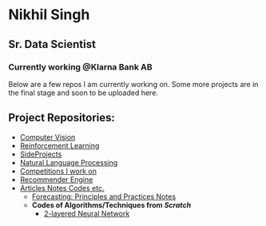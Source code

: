 # Nikhil Singh
## Sr. Data Scientist
### Currently working @Klarna Bank AB

Below are a few repos I am currently working on. Some more projects are in the final stage and soon to be uploaded here.

## Project Repositories:
- [Computer Vision](https://github.com/nikhilsingh13/Computer-Vision)
- [Reinforcement Learning](https://github.com/nikhilsingh13/Reinforcement-Learning)
- [SideProjects](https://github.com/nikhilsingh13/SideProjects)
- [Natural Language Processing](https://github.com/nikhilsingh13/Natural-Language-Processing-Stuff)
- [Competitions I work on](https://github.com/nikhilsingh13/Competitions)
- [Recommender Engine](#)
- [Articles Notes Codes etc.](https://github.com/nikhilsingh13/Articles-Notes-Codes)
  - <a href="https://github.com/nikhilsingh13/Articles-Notes-Codes/tree/master/Forecasting-notes" target="_blank">Forecasting: Principles and Practices Notes</a>
  - __Codes of Algorithms/Techniques from _Scratch___
    - <a href="https://github.com/nikhilsingh13/Articles-Notes-Codes/blob/master/From%20scratch/Two-layer-neural-nets.ipynb" target="_blank">2-layered Neural Network</a>
